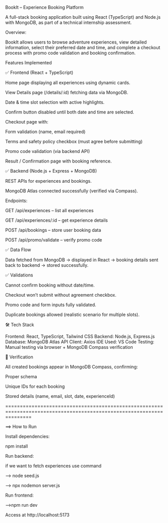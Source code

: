 BookIt – Experience Booking Platform

A full-stack booking application built using React (TypeScript) and Node.js with MongoDB, as part of a technical internship assessment.

Overview:

BookIt allows users to browse adventure experiences, view detailed information, select their preferred date and time, and complete a checkout process with promo code validation and booking confirmation.

Features Implemented

✅ Frontend (React + TypeScript)

Home page displaying all experiences using dynamic cards.

View Details page (/details/:id) fetching data via MongoDB.

Date & time slot selection with active highlights.

Confirm button disabled until both date and time are selected.

Checkout page with:

Form validation (name, email required)

Terms and safety policy checkbox (must agree before submitting)

Promo code validation (via backend API)

Result / Confirmation page with booking reference.

✅ Backend (Node.js + Express + MongoDB)

REST APIs for experiences and bookings.

MongoDB Atlas connected successfully (verified via Compass).

Endpoints:

GET /api/experiences – list all experiences

GET /api/experiences/:id – get experience details

POST /api/bookings – store user booking data

POST /api/promo/validate – verify promo code

✅ Data Flow

Data fetched from MongoDB → displayed in React → booking details sent back to backend → stored successfully.

✅ Validations

Cannot confirm booking without date/time.

Checkout won’t submit without agreement checkbox.

Promo code and form inputs fully validated.

Duplicate bookings allowed (realistic scenario for multiple slots).

🛠️ Tech Stack

Frontend: React, TypeScript, Tailwind CSS
Backend: Node.js, Express.js
Database: MongoDB Atlas
API Client: Axios
IDE Used: VS Code
Testing: Manual testing via browser + MongoDB Compass verification

📸 Verification

All created bookings appear in MongoDB Compass, confirming:

Proper schema

Unique IDs for each booking

Stored details (name, email, slot, date, experienceId)


=====================================================================================================================

==> How to Run

Install dependencies:

npm install

Run backend:

if we want to fetch experiences use command

--> node seed.js

--> npx nodemon server.js

Run frontend:

-->npm run dev

Access at http://localhost:5173